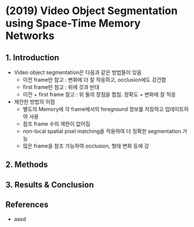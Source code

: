 # \(2019\) Video Object Segmentation using Space-Time Memory Networks

## 1. Introduction

* Video object segmentation은 다음과 같은 방법들이 있음
  * 이전 frame만 참고 : 변화에 더 잘 적응하고, occlusion에도 강건함
  * first frame만 참고 : 위에 것과 반대
  * 이전 + first frame 참고 : 위 둘의 장점을 합침. 정확도 + 변화에 잘 적응
* 제안한 방법의 이점
  * 별도의 Memory에 각 frame에서의 foreground 정보를 저장하고 업데이트하여 사용
  * 참조 frame 수의 제한이 없어짐
  * non-local spatial pixel matching을 적용하여 더 정확한 segmentation 가능
  * 많은 frame을 참조 가능하여 occlusion, 형태 변화 등에 강

## 2. Methods

## 3. Results & Conclusion

## References

* aasd

